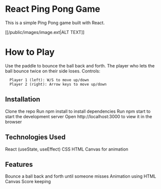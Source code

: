 # React Ping Pong Game
This is a simple Ping Pong game built with React.

[[/public/images/image.ext|ALT TEXT]]

# How to Play
Use the paddle to bounce the ball back and forth.
The player who lets the ball bounce twice on their side loses.
Controls:
```
  Player 1 (left): W/S to move up/down
  Player 2 (right): Arrow keys to move up/down
```
## Installation
  Clone the repo
  Run npm install to install dependencies
  Run npm start to start the development server
  Open http://localhost:3000 to view it in the browser
## Technologies Used
  React (useState, useEffect)
  CSS
  HTML Canvas for animation
## Features
  Bounce a ball back and forth until someone misses
  Animation using HTML Canvas
  Score keeping
